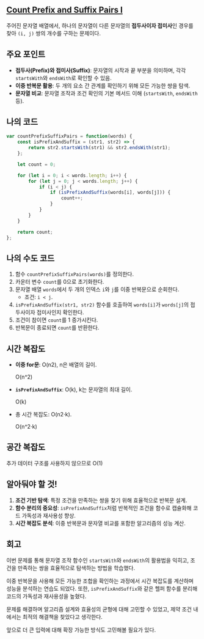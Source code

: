 ## [Count Prefix and Suffix Pairs I](https://leetcode.com/classic/problems/count-prefix-and-suffix-pairs-i/description/)

주어진 문자열 배열에서, 하나의 문자열이 다른 문자열의 **접두사이자 접미사**인 경우를 찾아 `(i, j)` 쌍의 개수를 구하는 문제이다.

## 주요 포인트

- **접두사(Prefix)와 접미사(Suffix)**: 문자열의 시작과 끝 부분을 의미하며, 각각 `startsWith`와 `endsWith`로 확인할 수 있음.
- **이중 반복문 활용**: 두 개의 요소 간 관계를 확인하기 위해 모든 가능한 쌍을 탐색.
- **문자열 비교**: 문자열 조작과 조건 확인의 기본 메서드 이해 (`startsWith`, `endsWith` 등).

## 나의 코드

```jsx
var countPrefixSuffixPairs = function(words) {
    const isPrefixAndSuffix = (str1, str2) => {
        return str2.startsWith(str1) && str2.endsWith(str1);
    };

    let count = 0;

    for (let i = 0; i < words.length; i++) {
        for (let j = 0; j < words.length; j++) {
            if (i < j) {
                if (isPrefixAndSuffix(words[i], words[j])) {
                    count++;
                }
            }
        }
    }

    return count;
};
```

## 나의 수도 코드

1. 함수 `countPrefixSuffixPairs(words)`를 정의한다.
2. 카운터 변수 `count`를 0으로 초기화한다.
3. 문자열 배열 `words`에서 두 개의 인덱스 `i`와 `j`를 이중 반복문으로 순회한다.
    - 조건: `i < j`.
4. `isPrefixAndSuffix(str1, str2)` 함수를 호출하여 `words[i]`가 `words[j]`의 접두사이자 접미사인지 확인한다.
5. 조건이 참이면 `count`를 1 증가시킨다.
6. 반복문이 종료되면 `count`를 반환한다.

## 시간 복잡도

- **이중 for문**: O(n2), n은 배열의 길이.
    
    O(n^2)
    
- **`isPrefixAndSuffix`**: O(k), k는 문자열의 최대 길이.
    
    O(k)
    
- 총 시간 복잡도: O(n2⋅k).
    
    O(n^2⋅k)
    

## 공간 복잡도

추가 데이터 구조를 사용하지 않으므로 O(1)

## 알아둬야 할 것!

1. **조건 기반 탐색**: 특정 조건을 만족하는 쌍을 찾기 위해 효율적으로 반복문 설계.
2. **함수 분리의 중요성**: `isPrefixAndSuffix`처럼 반복적인 조건을 함수로 캡슐화해 코드 가독성과 재사용성 향상.
3. **시간 복잡도 분석**: 이중 반복문과 문자열 비교를 포함한 알고리즘의 성능 계산.

## 회고

이번 문제를 통해 문자열 조작 함수인 `startsWith`와 `endsWith`의 활용법을 익히고, 조건을 만족하는 쌍을 효율적으로 탐색하는 방법을 학습했다.

이중 반복문을 사용해 모든 가능한 조합을 확인하는 과정에서 시간 복잡도를 계산하며 성능을 분석하는 연습도 되었다. 또한, `isPrefixAndSuffix`와 같은 헬퍼 함수를 분리해 코드의 가독성과 재사용성을 높혔다.

문제를 해결하며 알고리즘 설계와 효율성의 균형에 대해 고민할 수 있었고, 제약 조건 내에서는 최적의 해결책을 찾았다고 생각한다.

앞으로 더 큰 입력에 대해 확장 가능한 방식도 고민해볼 필요가 있다.
